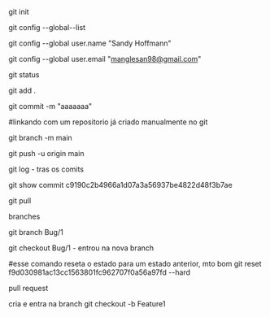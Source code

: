 git init 

git config --global--list

git config --global user.name "Sandy Hoffmann"

git config --global user.email "manglesan98@gmail.com"

git status

git add .

git commit -m "aaaaaaa"

#linkando com um repositorio já criado manualmente no git

git branch -m main

git push -u origin main

git log - tras os comits

git show commit c9190c2b4966a1d07a3a56937be4822d48f3b7ae

git pull

branches

git branch Bug/1

git checkout Bug/1 - entrou na nova branch

#esse comando reseta o estado para um estado anterior, mto bom
git reset f9d030981ac13cc1563801fc962707f0a56a97fd --hard 

pull request

cria e entra na branch
git checkout -b Feature1


